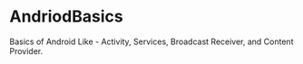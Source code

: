 # AndriodBasics
Basics of Android Like - Activity, Services, Broadcast Receiver, and Content Provider.
